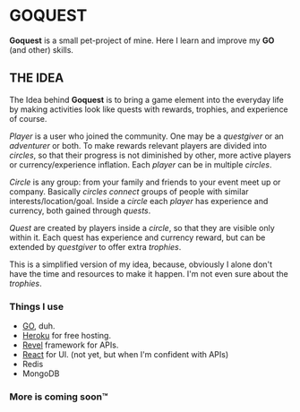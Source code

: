 # GOQUEST

**Goquest** is a small pet-project of mine. Here I learn and improve my **GO** (and other) skills. 

## THE IDEA

The Idea behind **Goquest** is to bring a game element into the everyday life by making activities look like quests
with rewards, trophies, and experience of course.
 
_Player_ is a user who joined the community. One may be a _questgiver_ or an _adventurer_ or both. To make
rewards relevant players are divided into _circles_, so that their progress is not diminished by other, more active
players or currency/experience inflation. Each _player_ can be in multiple _circles_.

_Circle_ is any group: from your family and friends to your event meet up or company. Basically _circles connect_ 
groups of people with similar interests/location/goal. Inside a _circle_ each _player_ has experience and currency, 
both gained through _quests_.

_Quest_ are created by players inside a _circle_, so that they are visible only within it. Each quest has experience 
and currency reward, but can be extended by _questgiver_ to offer extra _trophies_.

This is a simplified version of my idea, because, obviously I alone don't have the time and resources to make it happen.
 I'm not even sure about the _trophies_.


### Things I use

* [GO](https://golang.org/), duh.
* [Heroku](https://www.heroku.com/) for free hosting.
* [Revel](https://revel.github.io) framework for APIs.
* [React](https://facebook.github.io/react/) for UI. (not yet, but when I'm confident with APIs)
* Redis
* MongoDB

### More is coming soon™
